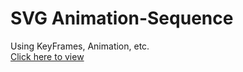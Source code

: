  # SVG Animation-Sequence 
Using KeyFrames, Animation, etc. <br>
<a href="http://tiny.cc/mbgq3y">Click here to view</a> 
